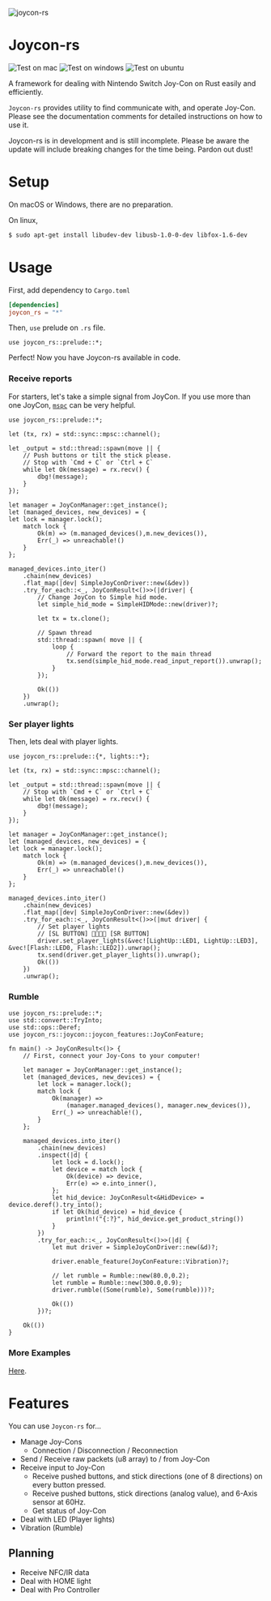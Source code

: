 ![joycon-rs](https://raw.githubusercontent.com/KaiseiYokoyama/joycon-rs/master/images/joycon-rs.png)

# Joycon-rs
![Test on mac](https://github.com/KaiseiYokoyama/joycon-rs/workflows/Test%20on%20mac/badge.svg?branch=master)
![Test on windows](https://github.com/KaiseiYokoyama/joycon-rs/workflows/Test%20on%20windows/badge.svg)
![Test on ubuntu](https://github.com/KaiseiYokoyama/joycon-rs/workflows/Test%20on%20ubuntu/badge.svg)

A framework for dealing with Nintendo Switch Joy-Con on Rust easily and efficiently.

`Joycon-rs` provides utility to find communicate with, and operate Joy-Con. 
Please see the documentation comments for detailed instructions on how to use it.

 Joycon-rs is in development and is still incomplete.
 Please be aware the update will include breaking changes for the time being. Pardon out dust!

# Setup
On macOS or Windows, there are no preparation.

On linux, 
```bash
$ sudo apt-get install libudev-dev libusb-1.0-0-dev libfox-1.6-dev
```

# Usage
First, add dependency to `Cargo.toml`

```toml
[dependencies]
joycon_rs = "*"
```

Then, `use` prelude on `.rs` file.
```
use joycon_rs::prelude::*;
```

Perfect! Now you have Joycon-rs available in code.

### Receive reports
For starters, let's take a simple signal from JoyCon.
If you use more than one JoyCon, [`mspc`] can be very helpful.

```no_run
use joycon_rs::prelude::*;

let (tx, rx) = std::sync::mpsc::channel();

let _output = std::thread::spawn(move || {
    // Push buttons or tilt the stick please.
    // Stop with `Cmd + C` or `Ctrl + C`
    while let Ok(message) = rx.recv() {
        dbg!(message);
    }
});

let manager = JoyConManager::get_instance();
let (managed_devices, new_devices) = {
let lock = manager.lock();
    match lock {
        Ok(m) => (m.managed_devices(),m.new_devices()),
        Err(_) => unreachable!()
    }
};

managed_devices.into_iter()
    .chain(new_devices)
    .flat_map(|dev| SimpleJoyConDriver::new(&dev))
    .try_for_each::<_, JoyConResult<()>>(|driver| {
        // Change JoyCon to Simple hid mode.
        let simple_hid_mode = SimpleHIDMode::new(driver)?;
    
        let tx = tx.clone();
    
        // Spawn thread
        std::thread::spawn( move || {
            loop {
                // Forward the report to the main thread
                tx.send(simple_hid_mode.read_input_report()).unwrap();
            }
        });
    
        Ok(())
    })
    .unwrap();
```

### Ser player lights
Then, lets deal with player lights.

```no_run
use joycon_rs::prelude::{*, lights::*};

let (tx, rx) = std::sync::mpsc::channel();

let _output = std::thread::spawn(move || {
    // Stop with `Cmd + C` or `Ctrl + C`
    while let Ok(message) = rx.recv() {
        dbg!(message);
    }
});

let manager = JoyConManager::get_instance();
let (managed_devices, new_devices) = {
let lock = manager.lock();
    match lock {
        Ok(m) => (m.managed_devices(),m.new_devices()),
        Err(_) => unreachable!()
    }
};

managed_devices.into_iter()
    .chain(new_devices)
    .flat_map(|dev| SimpleJoyConDriver::new(&dev))
    .try_for_each::<_, JoyConResult<()>>(|mut driver| {
        // Set player lights
        // [SL BUTTON] 📸💡📸💡 [SR BUTTON]
        driver.set_player_lights(&vec![LightUp::LED1, LightUp::LED3], &vec![Flash::LED0, Flash::LED2]).unwrap();
        tx.send(driver.get_player_lights()).unwrap();
        Ok(())
    })
    .unwrap();
```

### Rumble
```no_run
use joycon_rs::prelude::*;
use std::convert::TryInto;
use std::ops::Deref;
use joycon_rs::joycon::joycon_features::JoyConFeature;

fn main() -> JoyConResult<()> {
    // First, connect your Joy-Cons to your computer!

    let manager = JoyConManager::get_instance();
    let (managed_devices, new_devices) = {
        let lock = manager.lock();
        match lock {
            Ok(manager) =>
                (manager.managed_devices(), manager.new_devices()),
            Err(_) => unreachable!(),
        }
    };

    managed_devices.into_iter()
        .chain(new_devices)
        .inspect(|d| {
            let lock = d.lock();
            let device = match lock {
                Ok(device) => device,
                Err(e) => e.into_inner(),
            };
            let hid_device: JoyConResult<&HidDevice> = device.deref().try_into();
            if let Ok(hid_device) = hid_device {
                println!("{:?}", hid_device.get_product_string())
            }
        })
        .try_for_each::<_, JoyConResult<()>>(|d| {
            let mut driver = SimpleJoyConDriver::new(&d)?;

            driver.enable_feature(JoyConFeature::Vibration)?;

            // let rumble = Rumble::new(80.0,0.2);
            let rumble = Rumble::new(300.0,0.9);
            driver.rumble((Some(rumble), Some(rumble)))?;

            Ok(())
        })?;

    Ok(())
}
```

### More Examples
[Here](examples).

 # Features
 You can use `Joycon-rs` for...
 - Manage Joy-Cons
     - Connection / Disconnection / Reconnection
 - Send / Receive raw packets (u8 array) to / from Joy-Con
 - Receive input to Joy-Con
     - Receive pushed buttons, and stick directions (one of 8 directions) on every button pressed.
     - Receive pushed buttons, stick directions (analog value), and 6-Axis sensor at 60Hz.
     - Get status of Joy-Con
 - Deal with LED (Player lights)
 - Vibration (Rumble)

 ## Planning
 - Receive NFC/IR data
 - Deal with HOME light
 - Deal with Pro Controller
 
[`mspc`]: https://doc.rust-lang.org/book/ch16-02-message-passing.html
